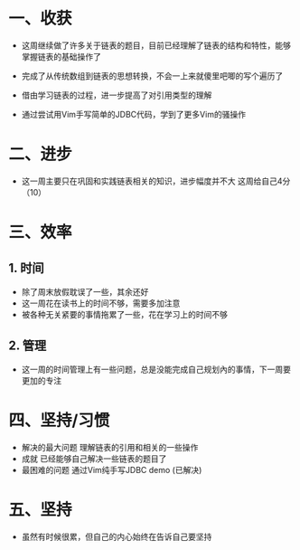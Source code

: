 # 一、收获

- 这周继续做了许多关于链表的题目，目前已经理解了链表的结构和特性，能够掌握链表的基础操作了

-  完成了从传统数组到链表的思想转换，不会一上来就傻里吧唧的写个遍历了

-  借由学习链表的过程，进一步提高了对引用类型的理解

-  通过尝试用Vim手写简单的JDBC代码，学到了更多Vim的骚操作

  

#   二、进步

  - 这一周主要只在巩固和实践链表相关的知识，进步幅度并不大 这周给自己4分（10）
  # 三、效率
  ## 1. 时间
  - 除了周末放假耽误了一些，其余还好
  - 这一周花在读书上的时间不够，需要多加注意
  - 被各种无关紧要的事情拖累了一些，花在学习上的时间不够
  ## 2. 管理
  - 这一周的时间管理上有一些问题，总是没能完成自己规划內的事情，下一周要更加的专注 
  # 四、坚持/习惯
  - 解决的最大问题 理解链表的引用和相关的一些操作
  - 成就 已经能够自己解决一些链表的题目了
  - 最困难的问题 通过Vim纯手写JDBC demo
    (已解决)
  # 五、坚持
  - 虽然有时候很累，但自己的内心始终在告诉自己要坚持